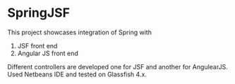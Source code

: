 # SpringJSF

This project showcases integration of Spring with 
1. JSF front end 
2. Angular JS front end

Different controllers are developed one for JSF and another for AngulearJS.
Used Netbeans IDE and tested on Glassfish 4.x.